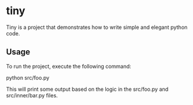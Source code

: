 # tiny
Tiny is a project that demonstrates how to write simple and elegant python code.

## Usage
To run the project, execute the following command:

python src/foo.py

This will print some output based on the logic in the src/foo.py and src/inner/bar.py files.
